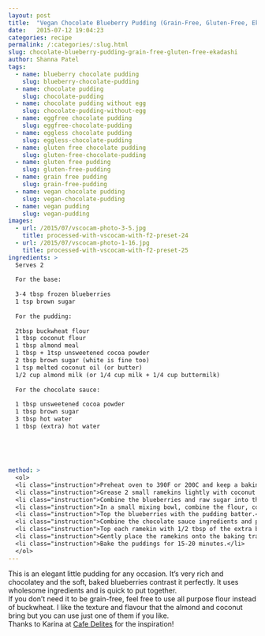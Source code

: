 ```yaml
---
layout: post
title:  "Vegan Chocolate Blueberry Pudding (Grain-Free, Gluten-Free, Ekadashi)"
date:   2015-07-12 19:04:23
categories: recipe
permalink: /:categories/:slug.html
slug: chocolate-blueberry-pudding-grain-free-gluten-free-ekadashi
author: Shanna Patel
tags: 
  - name: blueberry chocolate pudding
    slug: blueberry-chocolate-pudding
  - name: chocolate pudding
    slug: chocolate-pudding
  - name: chocolate pudding without egg
    slug: chocolate-pudding-without-egg
  - name: eggfree chocolate pudding
    slug: eggfree-chocolate-pudding
  - name: eggless chocolate pudding
    slug: eggless-chocolate-pudding
  - name: gluten free chocolate pudding
    slug: gluten-free-chocolate-pudding
  - name: gluten free pudding
    slug: gluten-free-pudding
  - name: grain free pudding
    slug: grain-free-pudding
  - name: vegan chocolate pudding
    slug: vegan-chocolate-pudding
  - name: vegan pudding
    slug: vegan-pudding
images: 
  - url: /2015/07/vscocam-photo-3-5.jpg
    title: processed-with-vscocam-with-f2-preset-24
  - url: /2015/07/vscocam-photo-1-16.jpg
    title: processed-with-vscocam-with-f2-preset-25
ingredients: >
  Serves 2
  
  For the base:
  
  3-4 tbsp frozen blueberries 
  1 tsp brown sugar 
  
  For the pudding: 
  
  2tbsp buckwheat flour
  1 tbsp coconut flour
  1 tbsp almond meal 
  1 tbsp + 1tsp unsweetened cocoa powder
  2 tbsp brown sugar (white is fine too)
  1 tsp melted coconut oil (or butter)
  1/2 cup almond milk (or 1/4 cup milk + 1/4 cup buttermilk)
  
  For the chocolate sauce:
  
  1 tbsp unsweetened cocoa powder
  1 tbsp brown sugar
  3 tbsp hot water
  1 tbsp (extra) hot water 
  
  
  
  
  
method: >
  <ol>
  <li class="instruction">Preheat oven to 390F or 200C and keep a baking tray ready.</li>
  <li class="instruction">Grease 2 small ramekins lightly with coconut oil.</li>
  <li class="instruction">Combine the blueberries and raw sugar into the base of each ramekin and set to one side.</li>
  <li class="instruction">In a small mixing bowl, combine the flour, cocoa and sugar. Create a well in the centre, and pour in the coconut oil/butter and the milk.</li>
  <li class="instruction">Top the blueberries with the pudding batter.</li>
  <li class="instruction">Combine the chocolate sauce ingredients and pour a tbsp into each ramekin.</li>
  <li class="instruction">Top each ramekin with 1/2 tbsp of the extra boiling water.</li>
  <li class="instruction">Gently place the ramekins onto the baking tray. Transfer the tray to the oven, taking care that they don't spill over.</li>
  <li class="instruction">Bake the puddings for 15-20 minutes.</li>
  </ol>
---
```

<div class="ERSSectionHead">This is an elegant little pudding for any occasion. It’s very rich and chocolatey and the soft, baked blueberries contrast it perfectly. It uses wholesome ingredients and is quick to put together.</div>
<div class="ERSSectionHead"></div>
<div class="ERSSectionHead">If you don’t need it to be grain-free, feel free to use all purpose flour instead of buckwheat. I like the texture and flavour that the almond and coconut bring but you can use just one of them if you like.</div>
<div class="ERSSectionHead"></div>
<div class="ERSSectionHead">Thanks to Karina at <a href="http://cafedelites.com/">Cafe Delites</a> for the inspiration!</div>

